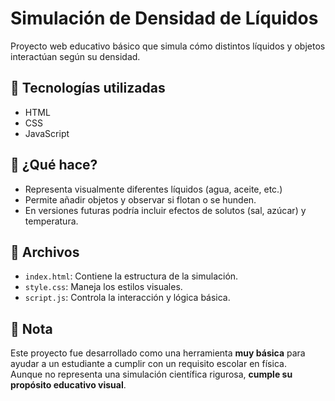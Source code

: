# Simulación de Densidad de Líquidos

Proyecto web educativo básico que simula cómo distintos líquidos y objetos interactúan según su densidad.

## 🔧 Tecnologías utilizadas

- HTML
- CSS
- JavaScript

## 🧪 ¿Qué hace?

- Representa visualmente diferentes líquidos (agua, aceite, etc.)
- Permite añadir objetos y observar si flotan o se hunden.
- En versiones futuras podría incluir efectos de solutos (sal, azúcar) y temperatura.

## 📁 Archivos

- `index.html`: Contiene la estructura de la simulación.
- `style.css`: Maneja los estilos visuales.
- `script.js`: Controla la interacción y lógica básica.

## 📌 Nota

Este proyecto fue desarrollado como una herramienta **muy básica** para ayudar a un estudiante a cumplir con un requisito escolar en física.  
Aunque no representa una simulación científica rigurosa, **cumple su propósito educativo visual**.
